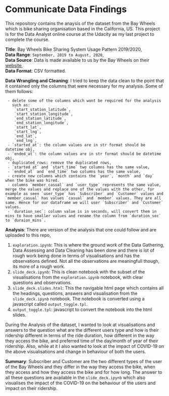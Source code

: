 # Communicate Data Findings
This repository contains the anaysis of the dataset from the Bay Wheels which is bike sharing organisation based in the California, US. 
This project is for the Data Analyst online course at the Udacity as my last project to complete the course. 

**Title**: Bay Wheels Bike Sharing System Usage Pattern 2019/2020, <br/>
**Data Range**: `September, 2019 to August, 2020`, <br/>
**Data Source**: Data is made available to us by the Bay Wheels on their [website](https://s3.amazonaws.com/baywheels-data/index.html), <br/>
**Data Format**: CSV formatted.

**Data Wrangling and Cleaning**: I tried to keep the data clean to the point that it contained only the columns that were necessary for my analysis. Some of them follows:
 ```
  - delete some of the columns which wont be required for the analysis
    such as:
     `start_station_latitude`, 
     `start_station_longitude`, 
     `end_station_latitude`, 
     `end_station_longitude`,
     `start_lat`,
     `start_lng`,
     `end_lat`,
     `end_lng`,
  - `started_at`: the column values are in str format should be datetime obj,
  - `ended_at`: the column values are in str format should be datetime obj,
  - duplicated_rows: remove the duplicated rows,
  - `started_at` and `start_time` two columns has the same value,
  - `ended_at` and `end_time` two columns has the same value,
  - create new columns which contains the `year`, `month` and `day` when the bike was hired.
  - columns `member_casual` and `user_type` represents the same value, merge the values and replace one of the values with the other, for example as seen `user_type` has `Subscriber` and `Customer` values and `member_casual` has values `casual` and `member` values. They are all same. Hence for our dataframe we will user `Subscriber` and `Customer` values.
  - `duration_sec`: column value is in seconds, will convert them in mins to have smaller values and rename the column from `duration_sec` to `duraion_mins`.
```

**Analysis**: There are version of the analysis that one could follow and are uploaded to this repo, 
1. `exploration.ipynb`: This is where the ground work of the Data Gathering, Data Assessing and Data Cleaning has been done and there is lot of rough work being done in terms of visualisations and has the observations defined. Not all the observations are meaningfull though, its more of a rough work. 
2. `slide_deck.ipynb`: This is clean notebook with the subset of the visualisations from the `exploration.ipynb` notebook, with clear questions and observations.
3. `slide_deck.slides.html`: This the navigable html page which contains all the headings, questions, answers and visualisation from the `slide_deck.ipynb` notebook. The notebook is converted using a javascript called `output_toggle.tpl`.
4. `output_toggle.tpl`: javascript to convert the notebook into the html slides. 


During the Analysis of the dataset, I wanted to look at visualisations and answers to the question what are the different users type and how is their ridership different in terms of the ride duration, how different in the way they access the bike, and preferred time of the day/month of year of their ridership. Also, while at it I also wanted to look at the impact of COVID-19 on the above visualisations and change in behaviour of both the users. 

**Summary**: Subscriber and Customer are the two different types of the user of the Bay Wheels and they differ in the way they access the bike, when they access and how they access the bike and for how long. The answer to all these questions are available in the `slide_deck.ipynb` which also visualises the impact of the COVID-19 on the behaviour of the users and impact on their ridership.
